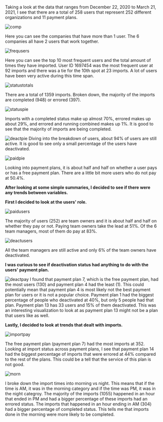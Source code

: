 Taking a look at the data that ranges from December 22, 2020 to March 21, 2021, I see that there are a total of 258 users that represent 252 different organizations and 11 payment plans.

![comp](https://user-images.githubusercontent.com/67920437/112703865-da015800-8e6e-11eb-9913-65b973749b2e.png)

Here you can see the companies that have more than 1 user. The 6 companies all have 2 users that work together.

![frequsers](https://user-images.githubusercontent.com/67920437/112703987-5a27bd80-8e6f-11eb-91d6-fe6240be53f3.png)

Here you can see the top 10 most frequent users and the total amount of times they have imported. User ID 1697454 was the most frequent user at 92 imports and there was a tie for the 10th spot at 23 imports. A lot of users have been very active during this time span.

![statustotals](https://user-images.githubusercontent.com/67920437/112704209-1c776480-8e70-11eb-9e4b-c6b615f338fd.png)

There are a total of 1359 imports. Broken down, the majority of the imports are completed (948) or errored (397).

![statuspie](https://user-images.githubusercontent.com/67920437/112704508-41200c00-8e71-11eb-8343-5cbc755b7c43.png)

Imports with a completed status make up almost 70%, errored makes up about 29%, and errored and running combined makes up 1%. It is good to see that the majority of imports are being completed.

![deactpie](https://user-images.githubusercontent.com/67920437/112704681-dc18e600-8e71-11eb-9f71-10988830e38b.png)
Diving into the breakdown of users, about 94% of users are still active. It is good to see only a small percentage of the users have deactivated.

![paidpie](https://user-images.githubusercontent.com/67920437/112704693-e0450380-8e71-11eb-8a07-961f2e9feed2.png)

Looking into payment plans, it is about half and half on whether a user pays or has a free payment plan. There are a little bit more users who do not pay at 50.4%.

**After looking at some simple summaries, I decided to see if there were any trends between variables.**

**First I decided to look at the users' role.**

![paidusers](https://user-images.githubusercontent.com/67920437/112704973-1cc52f00-8e73-11eb-9374-bf676f9cb7c9.png)

The majority of users (252) are team owners and it is about half and half on whether they pay or not. Paying team owners take the lead at 51%. Of the 6 team managers, most of them do pay at 83%.

![deactusers](https://user-images.githubusercontent.com/67920437/112705052-7e859900-8e73-11eb-92a6-0c4aecad688d.png)

All the team managers are still active and only 6% of the team owners have deactivated.

**I was curious to see if deactivation status had anything to do with the users' payment plan.**

![deactpay](https://user-images.githubusercontent.com/67920437/112705114-b12f9180-8e73-11eb-880e-91a7f0d5cb46.png)
I found that payment plan 7, which is the free payment plan, had the most users (130) and payment plan 4 had the least (1). This could potentially mean that payment plan 4 is most likely not the best payment plan for users or it is not a popular choice. Payment plan 1 had the biggest percentage of people who deactivated at 40%, but only 5 people had that plan. Payment plan 13 has 33 users and 15% of them deactivated. This was an interesting visualization to look at as payment plan 13 might not be a plan that users like as well.

**Lastly, I decided to look at trends that dealt with imports.**

![importpay](https://user-images.githubusercontent.com/67920437/112705347-b3462000-8e74-11eb-9abd-94739839b9de.png)

The free payment plan (payment plan 7) had the most imports at 352. Looking at import status across payment plans, I see that payment plan 14 had the biggest percentage of imports that were errored at 44% compared to the rest of the plans. This could be a tell that the service of this plan is not good.

![morn](https://user-images.githubusercontent.com/67920437/112705350-b80ad400-8e74-11eb-9e72-f7a64495ad94.png)

I broke down the import times into morning vs night. This means that if the time is AM, it was in the morning category and if the time was PM, it was in the night categroy. The majority of the imports (1055) happened in an hour that ended in PM and had a bigger percentage of these imports had an errored status. The imports that happened in an hour ending in AM (304) had a bigger percentage of completed status. This tells me that imports done in the morning were more likely to be completed.














